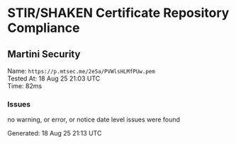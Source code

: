 # STIR/SHAKEN Certificate Repository Compliance

## Martini Security

Name: `https://p.mtsec.me/2e5a/PVWlsHLMfPUw.pem`\
Tested At: 18 Aug 25 21:03 UTC\
Time: 82ms

### Issues

no warning, or error, or notice date level issues were found

Generated: 18 Aug 25 21:13 UTC